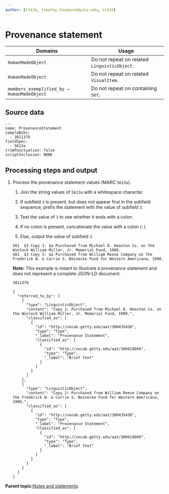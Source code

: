 ```yaml
---
author: [tt434, timothy.thompson@yale.edu, tt434]
---
```


# Provenance statement

|Domains|Usage|
|-------|-----|
|`HumanMadeObject`|Do not repeat on related `LinguisticObject`.|
|`HumanMadeObject`|Do not repeat on related `VisualItem`.|
|`members_exemplified_by → HumanMadeObject`|Do not repeat on containing `Set`.|

## Source data

```
---
name: ProvenanceStatement
sampleBibs:
  - 3811379
fieldSpec:
  - 5613a
trimPunctuation: false
scriptInclusion: NONE
```

## Processing steps and output

1.  Process the provenance statement values \(MARC `5613a`\).

    1.  Join the string values of `5613a` with a whitespace character.

    2.  If subfield `3` is present, but does not appear first in the subfield sequence, prefix the statement with the value of subfield `3`.

    3.  Test the value of `3` to see whether it ends with a colon.

    4.  If no colon is present, concatenate the value with a colon \(`:`\).

    5.  Else, output the value of subfield `3`.

    ```
    561  $3 Copy 1: $a Purchased from Michael D. Heaston Co. on the Winlock William Miller, Jr. Memorial Fund, 1989.
    561  $3 Copy 2: $a Purchased from William Reese Company on the Frederick W. & Carrie S. Beinecke Fund for Western Americana, 1998.
    ```

    **Note:** This example is meant to illustrate a provenance statement and does not represent a complete JSON-LD document.

    `3811379`

    ```
    {
      "referred_to_by": [
        {
          "type": "LinguisticObject",
          "content": "Copy 1: Purchased from Michael D. Heaston Co. on the Winlock William Miller, Jr. Memorial Fund, 1989.",
          "classified_as": [
            {
              "id": "http://vocab.getty.edu/aat/300435438",
              "type": "Type",
              "_label": "Provenance Statement",
              "classified_as": [
                {
                  "id": "http://vocab.getty.edu/aat/300418049",
                  "type": "Type",
                  "_label": "Brief Text"
                }
              ]
            }
          ]
        },
        {
          "type": "LinguisticObject",
          "content": "Copy 2: Purchased from William Reese Company on the Frederick W. & Carrie S. Beinecke Fund for Western Americana, 1998.",
          "classified_as": [
            {
              "id": "http://vocab.getty.edu/aat/300435438",
              "type": "Type",
              "_label": "Provenance Statement",
              "classified_as": [
                {
                  "id": "http://vocab.getty.edu/aat/300418049",
                  "type": "Type",
                  "_label": "Brief Text"
                }
              ]
            }
          ]
        }
      ]
    }
    ```


**Parent topic:**[Notes and statements](../../concepts/notes_and_statements.md)

